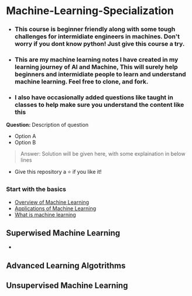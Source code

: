 # Machine-Learning-Specialization 
- ### This course is beginner friendly along with some tough challenges for intermidiate engineers in machines. Don't worry if you dont know python! Just give this course a try. 
- ### This are my machine learning notes I have created in my learning journey of AI and Machine, This will surely help beginners and intermidiate people to learn and understand machine learning. Feel free to clone, and fork.
- ### I also have occasionally added questions like taught in classes  to help make sure you understand the content like this
**Question:**
Description of question 
- Option A 
- Option B
>  Answer: Solution will be given here, with some explaination in below lines

- Give this repository a ⭐ if you like it!

### Start with the basics
- [Overview of Machine Learning](Overview.md)
- [Applications of Machine Learning](Applications.md)
- [What is machine learning](MachineLearning.md)

## Superwised Machine Learning
- 

## Advanced Learning Algotrithms


## Unsupervised Machine Learning

